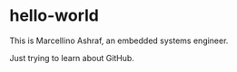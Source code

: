 # hello-world

This is Marcellino Ashraf, an embedded systems engineer.

Just trying to learn about GitHub.
